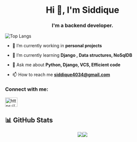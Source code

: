 <h1 align="center">Hi 👋, I'm Siddique</h1>
<h3 align="center">I'm a backend developer.</h3>

![Top Langs](https://github-readme-stats.vercel.app/api/top-langs/?username=siddique4034)

- 🔭 I’m currently working in **personal projects**

- 🌱 I’m currently learning **Django , Data structures, NoSqlDB**

- 💬 Ask me about **Python, Django, VCS, Efficient code**

- 📫 How to reach me **siddique4034@gmail.com**

<h3 align="left">Connect with me:</h3>
<p align="left">
<a href="https://linkedin.com/in/muhammad--siddique" target="blank"><img align="center" src="https://raw.githubusercontent.com/rahuldkjain/github-profile-readme-generator/master/src/images/icons/Social/linked-in-alt.svg" alt="https://www.linkedin.com/in/muhammad--siddique/" height="30" width="40" /></a>
</p>

## 📊 GitHub Stats

<p align="center">
  <a href="#"><img src="https://github-readme-stats.vercel.app/api?username=alokshandilya&show_icons=true&hide=&count_private=true&theme=github_dark&hide_border=true&show_icons=true&custom_title=My%20GitHub%20Stats&card_width=420px&rank_icon=github"
  <a href="#"><img src="http://github-readme-streak-stats.herokuapp.com?user=alokshandilya&theme=github_dark&date_format=M%20j%5B%2C%20Y%5D&hide_border=true&card_width=420px"></a>
  <!--<a href="#"><img src="https://github-readme-activity-graph.vercel.app/graph?username=alokshandilya&theme=github-compact&custom_title=My%20GitHub%20Contribution%20Graph&radius=16&hide_border=true&area=true" /></a>-->
</p>
